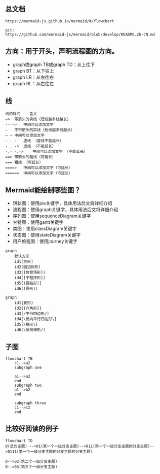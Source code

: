 ## 总文档
```
https://mermaid-js.github.io/mermaid/#/flowchart

git:
https://github.com/mermaid-js/mermaid/blob/develop/README.zh-CN.md
```

## 方向：用于开头，声明流程图的方向。
- graph或graph TB或graph TD：从上往下
- graph BT：从下往上
- graph LR：从左往右
- graph RL：从右往左

## 线
```
线的样式	含义
–>	带箭头的实线（短线越多线越长）
---->	中间可以添加文字
—	不带箭头的实线（短线越多线越长）
— —	中间可以添加文字
- . -	虚线 （虚线不能延长）
- . ->	虚线 （不能延长）
-.- -.->	中间可以添加文字 （不能延长）
==>	带箭头的粗线（可延长）
===	粗线 （可延长）
====>	中间可以添加文字（可延长）
======	中间可以添加文字（可延长）
```

## Mermaid能绘制哪些图？
- 饼状图：使用pie关键字，具体用法后文将详细介绍
- 流程图：使用graph关键字，具体用法后文将详细介绍
- 序列图：使用sequenceDiagram关键字
- 甘特图：使用gantt关键字
- 类图：使用classDiagram关键字
- 状态图：使用stateDiagram关键字
- 用户旅程图：使用journey关键字

```mermaid
graph
    默认方形
    id1[方形]
    id2(圆边矩形)
    id3([体育场形])
    id4[[子程序形]]
    id5[(圆柱形)]
    id6((圆形))
```

```mermaid
graph
	id1{菱形}
	id2{{六角形}}
	id3[/平行四边形/]
	id4[\反向平行四边形\]
	id5[/梯形\]
	id6[\反向梯形/]
```

## 子图
```mermaid
flowchart TB
    c1-->a2
    subgraph one

    a1-->a2
    end
    subgraph two
    b1-->b2
    end

    subgraph three
    c1-->c2
    end
```

## 比较好阅读的例子
```mermaid
flowchart TD
0(总的主题) -->01(第一个一级分支主题)-->011(第一个一级分支主题的分支主题)-->0111(第一个一级分支主题的分支主题的分支主题)

0-->02(第二个一级分支主题)
0-->03(第三个一级分支主题)
```